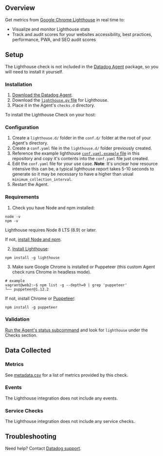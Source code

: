 ## Overview

Get metrics from [Google Chrome Lighthouse][1] in real time to:
* Visualize and monitor Lighthouse stats
* Track and audit scores for your websites accessibility, best practices, performance, PWA, and SEO audit scores

## Setup

The Lighthouse check is not included in the [Datadog Agent][2] package, so you will need to install it yourself.

### Installation

1. [Download the Datadog Agent][2].
2. Download the [`lighthouse.py` file][3] for Lighthouse.
3. Place it in the Agent's `checks.d` directory.

To install the Lighthouse Check on your host:

### Configuration

1. Create a `lighthouse.d/` folder in the `conf.d/` folder at the root of your Agent's directory. 
2. Create a `conf.yaml` file in the `lighthouse.d/` folder previously created.
3. Reference the example lighthouse [`conf.yaml.example` file][4] in this repository and copy it's contents into the `conf.yaml` file just created.
4. Edit the `conf.yaml` file for your use case.  **Note**: It's unclear how resource intensive this can be, a typical lighthouse report takes 5-10 seconds to generate so it may be necessary to have a higher than usual `minimum_collection_interval`.
5. Restart the Agent.

### Requirements
 
1. Check you have Node and npm installed:
```
node -v
npm -v
```
Lighthouse requires Node 8 LTS (8.9) or later.

If not, [install Node and npm][5].

2. [Install Lighthouse][6]:
```
npm install -g lighthouse
```
3. Make sure Google Chrome is installed or Puppeteer (this custom Agent check runs Chrome in headless mode).
```
# example
vagrant@web2:~$ npm list -g --depth=0 | grep 'puppeteer'
└── puppeteer@1.12.2
```

If not, install Chrome or [Puppeteer][7]:

```
npm install -g puppeteer
```

### Validation

[Run the Agent's status subcommand][8] and look for `lighthouse` under the Checks section.

## Data Collected
### Metrics
See [metadata.csv][9] for a list of metrics provided by this check.

### Events
The Lighthouse integration does not include any events.

### Service Checks
The Lighthouse integration does not include any service checks.

## Troubleshooting
Need help? Contact [Datadog support][10].

[1]: https://developers.google.com/web/tools/lighthouse/
[2]: https://app.datadoghq.com/account/settings#agent
[3]: https://github.com/DataDog/integrations-extras/blob/master/lighthouse/datadog_checks/lighthouse/lighthouse.py
[4]: https://github.com/DataDog/integrations-extras/blob/master/lighthouse/datadog_checks/lighthouse/data/conf.yaml.example
[5]: https://nodejs.org/en/download/
[6]: https://github.com/GoogleChrome/lighthouse
[7]: https://github.com/GoogleChrome/puppeteer
[8]: https://docs.datadoghq.com/agent/guide/agent-commands/#agent-status-and-information
[9]: https://github.com/DataDog/integrations-extras/blob/master/lighthouse/datadog_checks/lighthouse/metadata.csv
[10]: https://docs.datadoghq.com/help/
